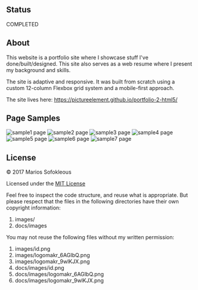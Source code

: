 ## Status

COMPLETED

## About

This website is a portfolio site where I showcase stuff I've
done/built/designed. This site also serves as a web resume where I present my
background and skills.

The site is adaptive and responsive. It was built from scratch using a custom
12-column Flexbox grid system and a mobile-first approach.

The site lives here: https://pictureelement.github.io/portfolio-2-html5/

## Page Samples

![sample1 page](samples/sample1.png)
![sample2 page](samples/sample2.png)
![sample3 page](samples/sample3.png)
![sample4 page](samples/sample4.png)
![sample5 page](samples/sample5.png)
![sample6 page](samples/sample6.png)
![sample7 page](samples/sample7.png)

## License

&copy; 2017 Marios Sofokleous

Licensed under the [MIT License](LICENSE)

Feel free to inspect the code structure, and reuse what is appropriate. But
please respect that the files in the following directories have their own
copyright information:

 1. images/
 2. docs/images

You may not reuse the following files without my written permission:

1. images/id.png
2. images/logomakr_6AGIbQ.png
3. images/logomakr_9wlKJX.png
4. docs/images/id.png
5. docs/images/logomakr_6AGIbQ.png
6. docs/images/logomakr_9wlKJX.png
